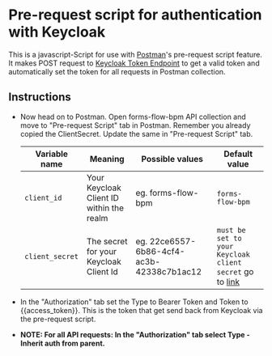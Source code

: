 # Pre-request script for authentication with Keycloak

This is a javascript-Script for use with [Postman](https://www.getpostman.com/)'s pre-request script feature.
It makes POST request to [Keycloak Token Endpoint](http://localhost:8080/auth/realms/forms-flow-ai/protocol/openid-connect/token) to
get a valid token and automatically set the token for all requests in Postman collection.

## Instructions

* Now head on to Postman. Open forms-flow-bpm API collection and move to "Pre-request Script" tab in Postman. Remember you already copied the ClientSecret. Update the same in "Pre-request Script" tab.

  Variable name | Meaning | Possible values | Default value |
  --- | --- | --- | ---
  `client_id `|Your Keycloak Client ID within the realm| eg. forms-flow-bpm | `forms-flow-bpm`
  `client_secret` |The secret for your Keycloak Client Id|eg. 22ce6557-6b86-4cf4-ac3b-42338c7b1ac12|`must be set to your Keycloak client secret` go to [link](../forms-flow-idm/keycloak/README.md#get-the-keycloak-client-secret)

* In the "Authorization" tab set the Type to Bearer Token and Token to {{access_token}}. This is the token that get send back from Keycloak via the pre-request script.

* **NOTE: For all API requests: In the "Authorization" tab select Type - Inherit auth from parent.**
